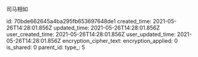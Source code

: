 司马相如

id: 70bde662645a4ba295fb653697648de1
created_time: 2021-05-26T14:28:01.856Z
updated_time: 2021-05-26T14:28:01.856Z
user_created_time: 2021-05-26T14:28:01.856Z
user_updated_time: 2021-05-26T14:28:01.856Z
encryption_cipher_text: 
encryption_applied: 0
is_shared: 0
parent_id: 
type_: 5